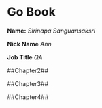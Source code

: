 # Go Book

**Name:** *Sirinapa Sanguansaksri*

**Nick Name** *Ann*

**Job Title** *QA*

##Chapter2##

##Chapter3##

##Chapter4##